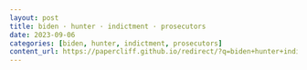 ```yaml
---
layout: post
title: biden · hunter · indictment · prosecutors
date: 2023-09-06
categories: [biden, hunter, indictment, prosecutors]
content_url: https://papercliff.github.io/redirect/?q=biden+hunter+indictment+prosecutors&tbs=cdr:1,cd_min:9/5/2023,cd_max:9/7/2023
---
```

